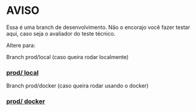# AVISO

Essa é uma branch de desenvolvimento. Não o encorajo você fazer testar aqui, caso seja o avaliador do teste técnico.

Altere para:

Branch prod/local (caso queira rodar localmente) 
### [prod/ local](https://github.com/Hagave/Warlock-Tech-FE/tree/prod/local)


Branch prod/docker (caso queira rodar usando o docker)
### [prod/ docker](https://github.com/Hagave/Warlock-Tech-FE/tree/prod/docker)

